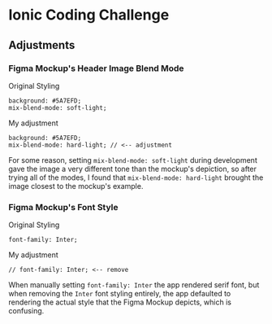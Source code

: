 # Ionic Coding Challenge

## Adjustments

### Figma Mockup's Header Image Blend Mode
Original Styling
```
background: #5A7EFD;
mix-blend-mode: soft-light;
```
My adjustment
```
background: #5A7EFD;
mix-blend-mode: hard-light; // <-- adjustment
```
For some reason, setting `mix-blend-mode: soft-light` during development gave the image a very different tone than
the mockup's depiction, so after trying all of the modes, I found that `mix-blend-mode: hard-light` brought the image 
closest to the mockup's example.

### Figma Mockup's Font Style
Original Styling
```
font-family: Inter;
```
My adjustment
```
// font-family: Inter; <-- remove
```
When manually setting `font-family: Inter` the app rendered serif font, but when removing the `Inter` font styling entirely,
the app defaulted to rendering the actual style that the Figma Mockup depicts, which is confusing.
